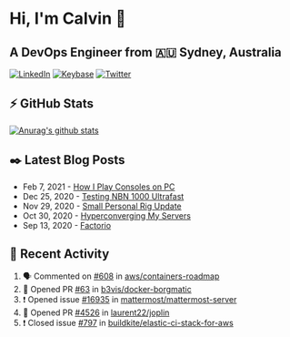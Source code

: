 # Hi, I'm Calvin 🍭
## A DevOps Engineer from 🇦🇺 Sydney, Australia</h3>

[![LinkedIn](https://img.shields.io/badge/-c–bui-0077B5?style=flat-square&labelColor=0077B5&logo=LinkedIn&logoColor=white)](https://www.linkedin.com/in/c-bui/)
[![Keybase](https://img.shields.io/badge/-calvinbui-ff6f21?style=flat-square&labelColor=ff6f21&logo=Keybase&logoColor=white)](https://keybase.io/calvinbui)
[![Twitter](https://img.shields.io/badge/-ASAPCalvin-1DA1F2?style=flat-square&labelColor=1DA1F2&logo=Twitter&logoColor=white)](https://twitter.com/ASAPCalvin)

<!-- https://github.com/rishavanand/github-profilinator -->
## ⚡ GitHub Stats
[![Anurag's github stats](https://github-readme-stats.vercel.app/api?username=calvinbui&count_private=true&hide_title=true)](https://github.com/anuraghazra/github-readme-stats)

<!-- https://github.com/gautamkrishnar/blog-post-workflow -->
## ✒️ Latest Blog Posts

<!-- BLOG-POST-LIST:START -->
- Feb 7, 2021 - [How I Play Consoles on PC](https://calvin.me/how-i-play-consoles-on-pc)
- Dec 25, 2020 - [Testing NBN 1000 Ultrafast](https://calvin.me/testing-nbn-1000-ultrafast)
- Nov 29, 2020 - [Small Personal Rig Update](https://calvin.me/small-personal-rig-update)
- Oct 30, 2020 - [Hyperconverging My Servers](https://calvin.me/hyperconverging-my-servers)
- Sep 13, 2020 - [Factorio](https://calvin.me/factorio)

<!-- BLOG-POST-LIST:END -->

## 🏃‍ Recent Activity

<!--START_SECTION:activity-->
1. 🗣 Commented on [#608](https://github.com/aws/containers-roadmap/issues/608) in [aws/containers-roadmap](https://github.com/aws/containers-roadmap)
2. 💪 Opened PR [#63](https://github.com/b3vis/docker-borgmatic/pull/63) in [b3vis/docker-borgmatic](https://github.com/b3vis/docker-borgmatic)
3. ❗️ Opened issue [#16935](https://github.com/mattermost/mattermost-server/issues/16935) in [mattermost/mattermost-server](https://github.com/mattermost/mattermost-server)
4. 💪 Opened PR [#4526](https://github.com/laurent22/joplin/pull/4526) in [laurent22/joplin](https://github.com/laurent22/joplin)
5. ❗️ Closed issue [#797](https://github.com/buildkite/elastic-ci-stack-for-aws/issues/797) in [buildkite/elastic-ci-stack-for-aws](https://github.com/buildkite/elastic-ci-stack-for-aws)
<!--END_SECTION:activity-->
